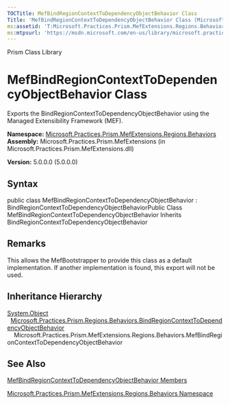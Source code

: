 ```yaml
---
TOCTitle: MefBindRegionContextToDependencyObjectBehavior Class
Title: 'MefBindRegionContextToDependencyObjectBehavior Class (Microsoft.Practices.Prism.MefExtensions.Regions.Behaviors)'
ms:assetid: 'T:Microsoft.Practices.Prism.MefExtensions.Regions.Behaviors.MefBindRegionContextToDependencyObjectBehavior'
ms:mtpsurl: 'https://msdn.microsoft.com/en-us/library/microsoft.practices.prism.mefextensions.regions.behaviors.mefbindregioncontexttodependencyobjectbehavior(v=pandp.50)'
---
```


Prism Class Library

MefBindRegionContextToDependencyObjectBehavior Class
====================================================

Exports the BindRegionContextToDependencyObjectBehavior using the Managed Extensibility Framework (MEF).

**Namespace:** [Microsoft.Practices.Prism.MefExtensions.Regions.Behaviors](https://msdn.microsoft.com/library/microsoft.practices.prism.mefextensions.regions.behaviors)
**Assembly:** Microsoft.Practices.Prism.MefExtensions (in Microsoft.Practices.Prism.MefExtensions.dll)

**Version:** 5.0.0.0 (5.0.0.0)

## Syntax


public class MefBindRegionContextToDependencyObjectBehavior : BindRegionContextToDependencyObjectBehaviorPublic Class MefBindRegionContextToDependencyObjectBehavior Inherits BindRegionContextToDependencyObjectBehavior

Remarks
-------

 This allows the MefBootstrapper to provide this class as a default implementation. If another implementation is found, this export will not be used.

Inheritance Hierarchy
---------------------

<span id="familyToggle"></span>[System.Object](http://msdn.microsoft.com/en-us/library/e5kfa45b)
  [Microsoft.Practices.Prism.Regions.Behaviors.BindRegionContextToDependencyObjectBehavior](https://msdn.microsoft.com/library/microsoft.practices.prism.regions.behaviors.bindregioncontexttodependencyobjectbehavior)
    Microsoft.Practices.Prism.MefExtensions.Regions.Behaviors.MefBindRegionContextToDependencyObjectBehavior

See Also
--------


[MefBindRegionContextToDependencyObjectBehavior Members](https://msdn.microsoft.com/allmembers.t:microsoft.practices.prism.mefextensions.regions.behaviors.mefbindregioncontexttodependencyobjectbehavior)

[Microsoft.Practices.Prism.MefExtensions.Regions.Behaviors Namespace](https://msdn.microsoft.com/library/microsoft.practices.prism.mefextensions.regions.behaviors)
